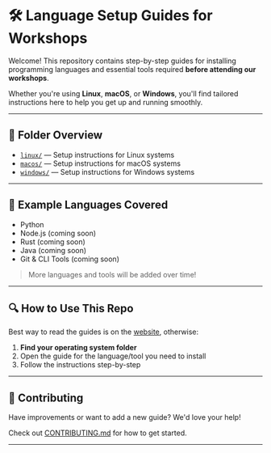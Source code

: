 # 🛠️ Language Setup Guides for Workshops

Welcome! This repository contains step-by-step guides for installing programming languages and essential tools required **before attending our workshops**.

Whether you're using **Linux**, **macOS**, or **Windows**, you'll find tailored instructions here to help you get up and running smoothly.

---

## 📂 Folder Overview

- [`linux/`](./linux/) — Setup instructions for Linux systems
- [`macos/`](./macos/) — Setup instructions for macOS systems
- [`windows/`](./windows/) — Setup instructions for Windows systems

---

## 📌 Example Languages Covered

- Python
- Node.js (coming soon)
- Rust (coming soon)
- Java (coming soon)
- Git & CLI Tools (coming soon)

> More languages and tools will be added over time!

---

## 🔍 How to Use This Repo

Best way to read the guides is on the [website](https://awesomelang.netlify.app/), otherwise:

1. **Find your operating system folder**
2. Open the guide for the language/tool you need to install
3. Follow the instructions step-by-step

---

## 🙋 Contributing

Have improvements or want to add a new guide? We'd love your help!

Check out [CONTRIBUTING.md](./CONTRIBUTING.md) for how to get started.

---
